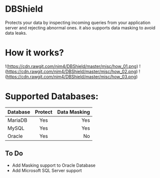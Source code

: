 # DBShield

Protects your data by inspecting incoming queries from your application server and rejecting abnormal ones. it also supports data masking to avoid data leaks.

# How it works?


!(https://cdn.rawgit.com/nim4/DBShield/master/misc/how_01.png)
!(https://cdn.rawgit.com/nim4/DBShield/master/misc/how_02.png)
!(https://cdn.rawgit.com/nim4/DBShield/master/misc/how_03.png)


# Supported Databases:

| Database      | Protect       | Data Masking  |
| ------------- |:-------------:| -------------:|
| MariaDB       | Yes           |      Yes      |
| MySQL         | Yes           |      Yes      |
| Oracle        |     Yes       |      No      |

## To Do
 - Add Masking support to Oracle Database
 - Add Microsoft SQL Server support
